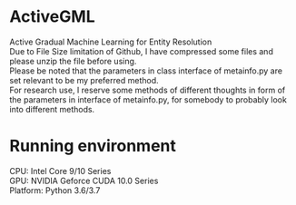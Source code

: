 # ActiveGML
Active Gradual Machine Learning for Entity Resolution  
Due to File Size limitation of Github, I have compressed some files and please unzip the file before using.  
Please be noted that the parameters in class interface of metainfo.py are set relevant to be my preferred method.  
For research use, I reserve some methods of different thoughts in form of the parameters in interface of metainfo.py, for somebody to probably look into different methods. 

# Running environment
CPU: Intel Core 9/10 Series  
GPU: NVIDIA Geforce CUDA 10.0 Series  
Platform: Python 3.6/3.7
